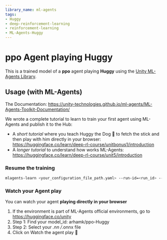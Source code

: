 ```yaml
---
library_name: ml-agents
tags:
- Huggy
- deep-reinforcement-learning
- reinforcement-learning
- ML-Agents-Huggy
---
```


  # **ppo** Agent playing **Huggy**
  This is a trained model of a **ppo** agent playing **Huggy**
  using the [Unity ML-Agents Library](https://github.com/Unity-Technologies/ml-agents).

  ## Usage (with ML-Agents)
  The Documentation: https://unity-technologies.github.io/ml-agents/ML-Agents-Toolkit-Documentation/

  We wrote a complete tutorial to learn to train your first agent using ML-Agents and publish it to the Hub:
  - A *short tutorial* where you teach Huggy the Dog 🐶 to fetch the stick and then play with him directly in your
  browser: https://huggingface.co/learn/deep-rl-course/unitbonus1/introduction
  - A *longer tutorial* to understand how works ML-Agents:
  https://huggingface.co/learn/deep-rl-course/unit5/introduction

  ### Resume the training
  ```bash
  mlagents-learn <your_configuration_file_path.yaml> --run-id=<run_id> --resume
  ```

  ### Watch your Agent play
  You can watch your agent **playing directly in your browser**

  1. If the environment is part of ML-Agents official environments, go to https://huggingface.co/unity
  2. Step 1: Find your model_id: arhamk/ppo-Huggy
  3. Step 2: Select your *.nn /*.onnx file
  4. Click on Watch the agent play 👀
  